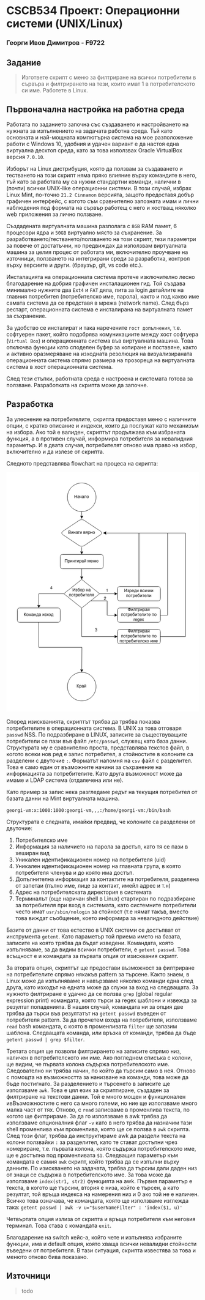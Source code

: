 # CSCB534 Проект: Операционни системи (UNIX/Linux)
### Георги Ивов Димитров - F9722
## Задание
> Изгответе скрипт с меню за филтриране на всички потребители в сървъра и филтрирането на тези, които имат 1 в потребителското си име. Работете в Linux. 
## Първоначална настройка на работна среда
Работата по заданието започна със създаването и настройването на нужната за изпълнението на задачата работна среда. 
Тъй като основната и най-мощната компютърна система на мое разположение работи с Windows 10, удобния и удачен вариант е да настоя една виртуална десктоп среда, като за това използвах Oracle VirtualBox версия `7.0.10`.

Изборът на Linux дистрибуция, която да ползвам за създаването и тестването на този скрипт няма пряко влияние върху командите в него, тъй като за работата му са нужни стандартни команди, налични в (почти) всички UNIX-like операционни системи. В този случай, избрах Linux Mint, по-точно `21.2 Cinnamon` версията, защото предоставя добър графичен интерфейс, с когото съм сравнително запозната имам и лични наблюдения под формата на сървър работещ с него и хостващ няколко web приложения за лично ползване.

Създадената виртуалната машина разполага с `8GB` RAM памет, 6 процесори ядра и `50GB` виртуално място за съхранение. За разработването/тестването/ползването на този скрипт, тези параметри за повече от достатъчни, но предвиждах да използвам виртуалната машина за целия процес от работата ми, включително проучване на източници, ползването на интегрирани среди за разработка, контрол върху версиите и други. (браузър, git, vs code etc.).

Инсталацията на операционната система протече изключително лесно благодарение на добрия графичен инсталационен гид. Той създава минимално нужните два `Ext4` и `FAT` дяла, пита за login детайлите на главния потребител (потребителско име, парола), както и под какво име самата система да се представя в мрежа (network name). След бърз рестарт, операционната система е инсталирана на виртуалната памет за съхранение. 

За удобство се инсталират и така наречените `гост допълнения`, т.е. софтуерен пакет, който подобрява комуникациите между хост софтуера (`Virtual Box`) и операционната система във виртуалната машина. Това отключва функции като споделен буфер за копиране и поставяне, както и активно оразмеряване на изходната резолюция на визуализираната операционната система спрямо размера на прозореца на виртуалната система в хост операционната система.

След тези стъпки, работната среда е настроена и системата готова за ползване. Разработката на скрипта може да започне.

## Разработка
За улеснение на потребителите, скрипта предоставя меню с наличните опции, с кратко описание и индекси, които да послужат като механизъм на избора. Ако той е валиден, скриптът продължава към избраната функция, а в противен случай, информира потребителя за невалидния параметър. И в двата случая, потребителят отново има право на избор, включително и да излезе от скрипта.

Следното представлява flowchart на процеса на скрипта:

![flowchart](flowchart.png)


Според изискванията, скриптът трябва да трябва показва потребителите в операционната система. В UNIX за това отговаря `passwd` NSS. По подразбиране в LINUX, записите за съществуващите потребители се пази във файл `/etc/passwd`, служещ като база данни. Структурата му е сравнително проста, представлява текстов файл, в когото всеки нов ред е запис потребител, а стойностите в колоните са разделени с двуточие `:`. Форматът напомня на `csv` файл с разделител. Това е само един от възможните начини за съхранение на информацията за потребителите. Като друга възможност може да имаме и LDAP система (отдалечена или не).

Като пример за запис нека разгледаме редът на текущия потребител от базата данни на Mint виртуалната машина.

```
georgi-vm:x:1000:1000:georgi-vm,,,:/home/georgi-vm:/bin/bash
```

Структурата е следната, имайки предвид, че колоните са разделени от двуточие:
1. Потребителско име
2. Информация за наличието на парола за достъп, като тя се пази в хеширан вид
3. Уникален идентификационен номер на потребителя (uid)
4. Уникален идентификационен номер на главната група, в която потребителя членува и до която има достъп.
5. Допълнителна информация за контактите на потребителя, разделена от запетаи (пълно име, лице за контакт, имейл адрес и т.н)
6. Адрес на потребителската директория в системата
7. Терминалът (още наричан shell в Linux) стартиран по подразбиране за потребителя при вход в системата, като системните потребители често имат `usr/sbin/nologin` за стойност (т.е нямат такъв, вместо това виждат съобщение, което информира за невалидното действие)

Базите от данни от това естество в UNIX системи се достъпват от инструмента `getent`. Като параметър той приема името на базата, записите на която трябва да бъдат изведени. Командата, която изпълняваме, за да видим всички потребители, е `getent passwd`. Това всъщност е и командата за първата опция от изисквания скрипт.

За втората опция, скриптът ще предостави възможност за филтриране на потребителите спрямо някакъв pattern за търсене. Както знаем, в Linux може да изпълняваме и навързваме няколко команди една след друга, като изходът на едната може да служи за вход на следващата. За нужното филтриране е удачно да се ползва `grep` (global regular expression print) командата, която търси за regex шаблони и извежда за резултат попаденията. В нашия случай, командата ни за опция две трябва да търси във резултатът на `getent passwd` въведен от потребителя pattern. За да прочетем входа на потребителя, използваме `read` bash командата, с която в променливата `filter` ще запазим шаблона. Следващата команда, или връзка от команди, трябва да бъде `getent passwd | grep $filter`.

Третата опция ще позволи филтрирането на записите спрямо низ, наличен в потребителското им име. Ако погледнем списъка с колони, ще видим, че първата колона съдържа потребителското име. Следователно ни трябва начин, по който да търсим само в нея. Отново с помощта на възможността за нанизване на команди, това може да бъде постигнато. За разделението и търсенето в записите ще използваме `awk`. Това е цял език за скриптиране, създаден за филтриране на текстови данни. Той е много мощен и функционален ивВъзможностите с него са много големи, но ние ще използваме много малка част от тях. Отново, с `read`  записваме в променлива текста, по когото ще филтрираме. За да го използваме в awk трябва да използваме опционалния флаг `-v` като в него трябва да назначим тази shell променлива към променлива, която ще се ползва в `awk` скрипта. След този флаг, трябва да инструктираме awk да раздели текста на колони ползвайки `:` за разделител, като те стават достъпни чрез номериране, т.е. първата колона, която съдържа потребителското име, ще е достъпна под променливата `$1`. Следващия параметър към командата е самия `awk` скрипт, който трябва да се изпълни върху данните. По изискването на задачата, трябва да търсим дали даден низ от знаци се съдържа в потребителското име. За това може да използваме `index(str1, str2)` функцията на awk. Първия параметър е текста, в когото ще търсим, втория е низа, който е търсен, а като резултат, той връща индекса на намерения низ и 0 ако той не е наличен. Всичко това означава, че командата, която ще използваме изглежда така: `getent passwd | awk -v u="$userNameFilter" : 'index($1, u)'`

Четвъртата опция излиза от скрипта и връща потребителя към неговия терминал. Това става с командата `exit`.

Благодарение на switch кейс-а, който чете и изпълнява избраните функции, има и default опция, която хваща всички невалидни стойности въведени от потребителя. В тази ситуация, скрипта известява за това и менюто отново бива показано.

## Източници
> todo